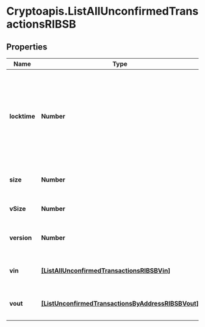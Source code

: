# Cryptoapis.ListAllUnconfirmedTransactionsRIBSB

## Properties

Name | Type | Description | Notes
------------ | ------------- | ------------- | -------------
**locktime** | **Number** | Represents the locktime on the transaction on the specific blockchain, i.e. the blockheight at which the transaction is valid. | 
**size** | **Number** | Represents the total size of this transaction. | 
**vSize** | **Number** | Defines the transaction&#39;s virtual size. | 
**version** | **Number** | Defines the version of the transaction. | 
**vin** | [**[ListAllUnconfirmedTransactionsRIBSBVin]**](ListAllUnconfirmedTransactionsRIBSBVin.md) | Represents the transaction inputs. | 
**vout** | [**[ListUnconfirmedTransactionsByAddressRIBSBVout]**](ListUnconfirmedTransactionsByAddressRIBSBVout.md) | Represents the transaction outputs. | 


